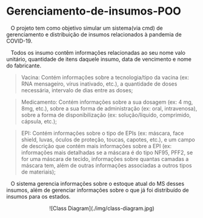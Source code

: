 # Gerenciamento-de-insumos-POO

&nbsp;&nbsp;&nbsp;O projeto tem como objetivo simular um sistema(via cmd) de gerenciamento e distribuição de insumos relacionados à pandemia de COVID-19.

&nbsp;&nbsp;&nbsp;Todos os insumo contêm informações relacionadas ao seu nome  valo  unitário, quantidade  de itens daquele insumo, data de  vencimento e  nome  do  fabricante.

> Vacina: Contém informações sobre a tecnologia/tipo da vacina (ex: RNA mensageiro, vírus  inativado,  etc.),  a  quantidade  de  doses  necessária,  intervalo  de  dias  entre  as doses;
<!---->
> Medicamento: Contém informações sobre a sua dosagem (ex: 4 mg, 8mg, etc.), sobre a  sua  forma  de  administração  (ex:  oral,  intravenosa),  sobre  a  forma  de disponibilização (ex: solução/líquido, comprimido, cápsula, etc.);
<!---->
> EPI: Contém informações sobre o tipo de EPIs (ex: máscara, face shield, luvas, óculos de  proteção, toucas,  capotes,  etc.), e  um  campo  de  descrição  que  contém  mais informações  sobre  a  EPI  (ex:  informações  mais  detalhadas se  a  máscara  é  do  tipo NF95,  PFF2,  se  for  uma  máscara  de  tecido,  informações  sobre  quantas  camadas  a máscara tem, além de outras informações associadas a outros tipos de materiais);

&nbsp;&nbsp;&nbsp;O sistema gerencia informações sobre o estoque atual do MS desses insumos, além de gerenciar informações sobre o que já foi distribuído de insumos para os estados.

<p align="center">
![Class Diagram](./img/class-diagram.jpg)
</p>
